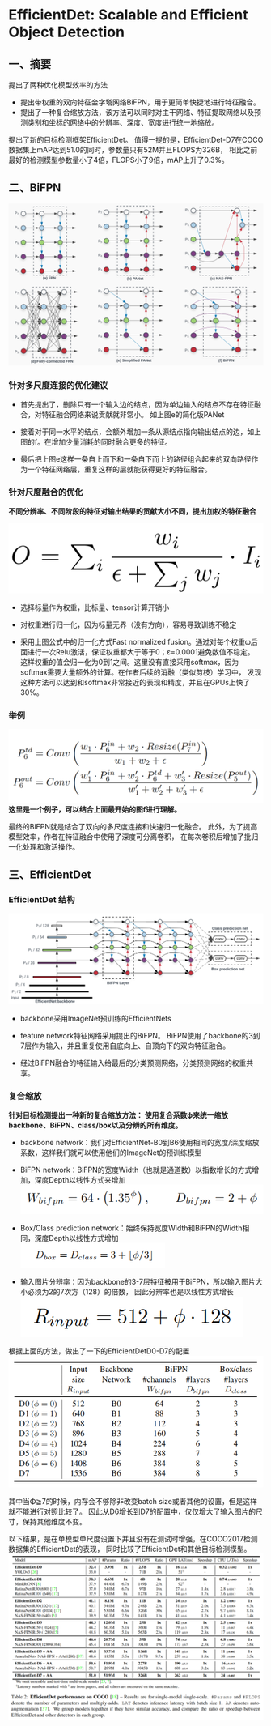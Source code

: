 # EfficientDet: Scalable and Efficient Object Detection
## 一、摘要
提出了两种优化模型效率的方法
- 提出带权重的双向特征金字塔网络BiFPN，用于更简单快捷地进行特征融合。
- 提出了一种复合缩放方法，该方法可以同时对主干网络、特征提取网络以及预测类别和坐标的网络中的分辨率、深度、宽度进行统一地缩放。

提出了新的目标检测框架EfficientDet。
值得一提的是，EfficientDet-D7在COCO数据集上mAP达到51.0的同时，参数量只有52M并且FLOPS为326B，
相比之前最好的检测模型参数量小了4倍，FLOPS小了9倍，mAP上升了0.3%。

## 二、BiFPN
![avatar](Pictures/BiFPN.png)

### 针对多尺度连接的优化建议
- 首先提出了，删除只有一个输入边的结点，因为单边输入的结点不存在特征融合，对特征融合网络来说贡献就非常小。
如上图e的简化版PANet

- 接着对于同一水平的结点，会额外增加一条从源结点指向输出结点的边，如上图的f。在增加少量消耗的同时融合更多的特征。

- 最后把上图e这样一条自上而下和一条自下而上的路径组合起来的双向路径作为一个特征网络层，重复这样的层就能获得更好的特征融合。

### 针对尺度融合的优化
**不同分辨率、不同阶段的特征对输出结果的贡献大小不同，提出加权的特征融合**

![avatar](Pictures/FastNormalizedFusion.png)

- 选择标量作为权重，比标量、tensor计算开销小

- 对权重进行归一化，因为标量无界（没有方向），容易导致训练不稳定

- 采用上图公式中的归一化方式Fast normalized fusion。通过对每个权重ω后面进行一次Relu激活，保证权重都大于等于0；ε=0.0001避免数值不稳定。
这样权重的值会归一化为0到1之间。这里没有直接采用softmax，因为softmax需要大量额外的计算。在作者后续的消融（类似剪枝）学习中，
发现这种方法可以达到和softmax非常接近的表现和精度，并且在GPUs上快了30%。

### 举例
![avatar](Pictures/example.png)
**这里是一个例子，可以结合上面最开始的图f进行理解。**

最终的BiFPN就是结合了双向的多尺度连接和快速归一化融合。
此外，为了提高模型效率，作者在特征融合中使用了深度可分离卷积，
在每次卷积后增加了批归一化处理和激活操作。

## 三、EfficientDet
### EfficientDet 结构
![avatar](Pictures/EfficientDet.png)
- backbone采用ImageNet预训练的EfficientNets

- feature network特征网络采用提出的BiFPN。
BiFPN使用了backbone的3到7层作为输入，并且重复使用自底向上、自顶向下的双向特征融合。

- 经过BiFPN融合的特征输入给最后的分类预测网络，分类预测网络的权重共享。

### 复合缩放
**针对目标检测提出一种新的复合缩放方法：
使用复合系数ф来统一缩放backbone、BiFPN、class/box以及分辨的所有维度。**
- backbone network：我们对EfficientNet-B0到B6使用相同的宽度/深度缩放系数，这样我们就可以使用他们的ImageNet的预训练模型

- BiFPN network：BiFPN的宽度Width（也就是通道数）以指数增长的方式增加，深度Depth以线性方式来增加
![avatar](Pictures/BiFPN_compound_equation.png)

- Box/Class prediction network：始终保持宽度Width和BiFPN的Width相同，深度Depth以线性方式增加
![avatar](Pictures/boxclass_equation.png)

- 输入图片分辨率：因为backbone的3-7层特征被用于BiFPN，所以输入图片大小必须为2的7次方（128）的倍数，
因此分辨率也是以线性方式增长
![avatar](Pictures/resolution_equation.png)

根据上面的方法，做出了一下的EfficientDetD0-D7的配置
![avatar](Pictures/ScalingConfigsForEfficientD0-D7.png)

其中当Φ≧7的时候，内存会不够除非改变batch size或者其他的设置，但是这样就不能进行对照比较了。
因此从D6增长到D7的配置中，仅仅增大了输入图片的尺寸，保持其他维度不变。

以下结果，是在单模型单尺度设置下并且没有在测试时增强，在COCO2017检测数据集的EfficientDet的表现，
同时比较了EfficientDet和其他目标检测模型。
![avatar](Pictures/EfficientDetPerformanceOnCOCO.png)







